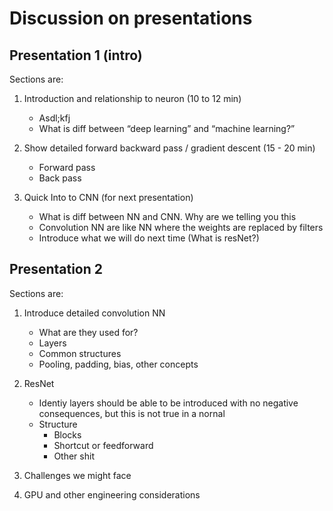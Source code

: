 # Discussion on presentations

## Presentation 1 (intro)

Sections are: 

1. Introduction and relationship to neuron (10 to 12 min)
    * Asdl;kfj
    * What is diff between “deep learning” and “machine learning?”	

2. Show detailed forward backward pass / gradient descent (15 - 20 min)
    * Forward pass
    * Back pass

3. Quick Into to CNN (for next presentation)
    * What is diff between NN and CNN. Why are we telling you this
    * Convolution NN are like NN where the weights are replaced by filters
    * Introduce what we will do next time (What is resNet?)


## Presentation 2

Sections are:

1. Introduce detailed convolution NN 
    * What are they used for?
    * Layers
    * Common structures
    * Pooling, padding, bias, other concepts

2. ResNet
    * Identiy layers should be able to be introduced with no negative consequences, but this is not true in a nornal 
    * Structure
        * Blocks 
        * Shortcut or feedforward
        * Other shit
3. Challenges we might face
4. GPU and other engineering considerations
